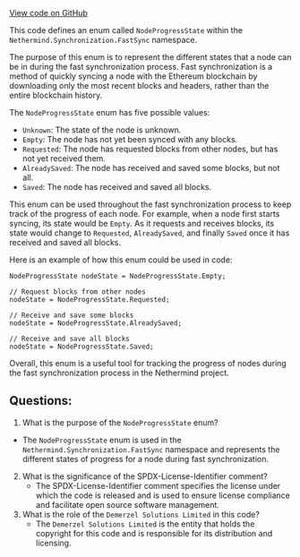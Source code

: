 [View code on GitHub](https://github.com/NethermindEth/nethermind/src/Nethermind/Nethermind.Synchronization/FastSync/NodeSyncProgress.cs)

This code defines an enum called `NodeProgressState` within the `Nethermind.Synchronization.FastSync` namespace. 

The purpose of this enum is to represent the different states that a node can be in during the fast synchronization process. Fast synchronization is a method of quickly syncing a node with the Ethereum blockchain by downloading only the most recent blocks and headers, rather than the entire blockchain history.

The `NodeProgressState` enum has five possible values:
- `Unknown`: The state of the node is unknown.
- `Empty`: The node has not yet been synced with any blocks.
- `Requested`: The node has requested blocks from other nodes, but has not yet received them.
- `AlreadySaved`: The node has received and saved some blocks, but not all.
- `Saved`: The node has received and saved all blocks.

This enum can be used throughout the fast synchronization process to keep track of the progress of each node. For example, when a node first starts syncing, its state would be `Empty`. As it requests and receives blocks, its state would change to `Requested`, `AlreadySaved`, and finally `Saved` once it has received and saved all blocks.

Here is an example of how this enum could be used in code:

```
NodeProgressState nodeState = NodeProgressState.Empty;

// Request blocks from other nodes
nodeState = NodeProgressState.Requested;

// Receive and save some blocks
nodeState = NodeProgressState.AlreadySaved;

// Receive and save all blocks
nodeState = NodeProgressState.Saved;
```

Overall, this enum is a useful tool for tracking the progress of nodes during the fast synchronization process in the Nethermind project.
## Questions: 
 1. What is the purpose of the `NodeProgressState` enum?
   - The `NodeProgressState` enum is used in the `Nethermind.Synchronization.FastSync` namespace and represents the different states of progress for a node during fast synchronization.
2. What is the significance of the SPDX-License-Identifier comment?
   - The SPDX-License-Identifier comment specifies the license under which the code is released and is used to ensure license compliance and facilitate open source software management.
3. What is the role of the `Demerzel Solutions Limited` in this code?
   - The `Demerzel Solutions Limited` is the entity that holds the copyright for this code and is responsible for its distribution and licensing.